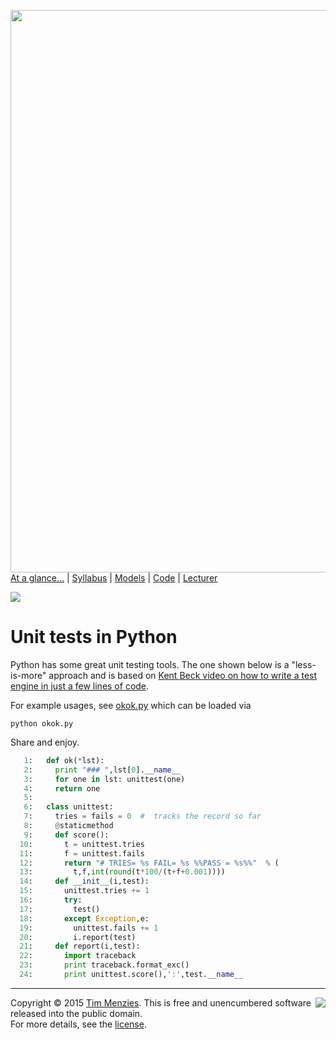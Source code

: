 [<img width=900 src="https://raw.githubusercontent.com/txt/mase/master/img/banner1.png">](https://github.com/txt/mase/blob/master/README.md)   
[At a glance...](https://github.com/txt/mase/blob/master/OVERVIEW.md) |
[Syllabus](https://github.com/txt/mase/blob/master/SYLLABUS.md) |
[Models](https://github.com/txt/mase/blob/master/MODELS.md) |
[Code](https://github.com/txt/mase/tree/master/src) |
[Lecturer](http://menzies.us) 


<a href="ok.py"><img src="https://raw.githubusercontent.com/txt/mase/master/img/py.png"></a><br clear=all>

# Unit tests in Python

Python has some great unit testing tools. The one
shown below is a "less-is-more" approach and is
based on [Kent Beck video on how to write a test engine in just a 
few lines of code](https://www.youtube.com/watch?v=nIonZ6-4nuU).

For example usages, see [okok.py](okok.md) which can be loaded via

```
python okok.py
```

Share and enjoy.

````python
   1:   def ok(*lst):
   2:     print "### ",lst[0].__name__
   3:     for one in lst: unittest(one)
   4:     return one
   5:   
   6:   class unittest:
   7:     tries = fails = 0  #  tracks the record so far
   8:     @staticmethod
   9:     def score():
  10:       t = unittest.tries
  11:       f = unittest.fails
  12:       return "# TRIES= %s FAIL= %s %%PASS = %s%%"  % (
  13:         t,f,int(round(t*100/(t+f+0.001))))
  14:     def __init__(i,test):
  15:       unittest.tries += 1
  16:       try:
  17:         test()
  18:       except Exception,e:
  19:         unittest.fails += 1
  20:         i.report(test)
  21:     def report(i,test):
  22:       import traceback
  23:       print traceback.format_exc()
  24:       print unittest.score(),':',test.__name__
````


_________

<img align=right src="https://raw.githubusercontent.com/txt/mase/master/img/pd-icon.png">Copyright © 2015 [Tim Menzies](http://menzies.us).
This is free and unencumbered software released into the public domain.   
For more details, see the [license](https://github.com/txt/mase/blob/master/LICENSE.md).

